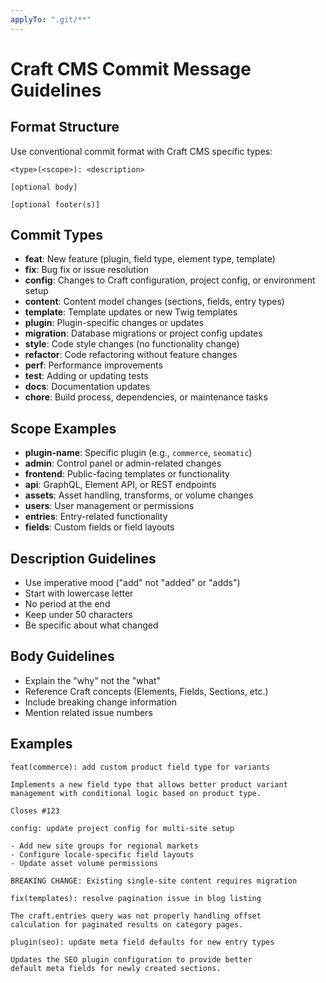 ```yaml
---
applyTo: ".git/**"
---
```


# Craft CMS Commit Message Guidelines

## Format Structure
Use conventional commit format with Craft CMS specific types:

```
<type>(<scope>): <description>

[optional body]

[optional footer(s)]
```

## Commit Types
- **feat**: New feature (plugin, field type, element type, template)
- **fix**: Bug fix or issue resolution
- **config**: Changes to Craft configuration, project config, or environment setup
- **content**: Content model changes (sections, fields, entry types)
- **template**: Template updates or new Twig templates
- **plugin**: Plugin-specific changes or updates
- **migration**: Database migrations or project config updates
- **style**: Code style changes (no functionality change)
- **refactor**: Code refactoring without feature changes
- **perf**: Performance improvements
- **test**: Adding or updating tests
- **docs**: Documentation updates
- **chore**: Build process, dependencies, or maintenance tasks

## Scope Examples
- **plugin-name**: Specific plugin (e.g., `commerce`, `seomatic`)
- **admin**: Control panel or admin-related changes
- **frontend**: Public-facing templates or functionality
- **api**: GraphQL, Element API, or REST endpoints
- **assets**: Asset handling, transforms, or volume changes
- **users**: User management or permissions
- **entries**: Entry-related functionality
- **fields**: Custom fields or field layouts

## Description Guidelines
- Use imperative mood ("add" not "added" or "adds")
- Start with lowercase letter
- No period at the end
- Keep under 50 characters
- Be specific about what changed

## Body Guidelines
- Explain the "why" not the "what"
- Reference Craft concepts (Elements, Fields, Sections, etc.)
- Include breaking change information
- Mention related issue numbers

## Examples

```
feat(commerce): add custom product field type for variants

Implements a new field type that allows better product variant
management with conditional logic based on product type.

Closes #123
```

```
config: update project config for multi-site setup

- Add new site groups for regional markets
- Configure locale-specific field layouts
- Update asset volume permissions

BREAKING CHANGE: Existing single-site content requires migration
```

```
fix(templates): resolve pagination issue in blog listing

The craft.entries query was not properly handling offset
calculation for paginated results on category pages.
```

```
plugin(seo): update meta field defaults for new entry types

Updates the SEO plugin configuration to provide better
default meta fields for newly created sections.
```